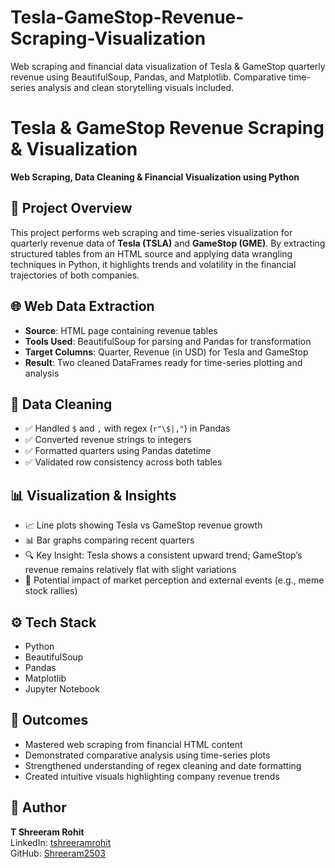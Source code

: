 # Tesla-GameStop-Revenue-Scraping-Visualization
Web scraping and financial data visualization of Tesla &amp; GameStop quarterly revenue using BeautifulSoup, Pandas, and Matplotlib. Comparative time-series analysis and clean storytelling visuals included.


# Tesla & GameStop Revenue Scraping & Visualization  
**Web Scraping, Data Cleaning & Financial Visualization using Python**

## 📁 Project Overview  
This project performs web scraping and time-series visualization for quarterly revenue data of **Tesla (TSLA)** and **GameStop (GME)**. By extracting structured tables from an HTML source and applying data wrangling techniques in Python, it highlights trends and volatility in the financial trajectories of both companies.

## 🌐 Web Data Extraction  
- **Source**: HTML page containing revenue tables  
- **Tools Used**: BeautifulSoup for parsing and Pandas for transformation  
- **Target Columns**: Quarter, Revenue (in USD) for Tesla and GameStop  
- **Result**: Two cleaned DataFrames ready for time-series plotting and analysis

## 🧼 Data Cleaning  
- ✅ Handled `$` and `,` with regex (`r"\$|,"`) in Pandas  
- ✅ Converted revenue strings to integers  
- ✅ Formatted quarters using Pandas datetime  
- ✅ Validated row consistency across both tables

## 📊 Visualization & Insights  
- 📈 Line plots showing Tesla vs GameStop revenue growth  
- 📊 Bar graphs comparing recent quarters  
- 🔍 Key Insight: Tesla shows a consistent upward trend; GameStop’s revenue remains relatively flat with slight variations  
- 💬 Potential impact of market perception and external events (e.g., meme stock rallies)

## ⚙️ Tech Stack  
- Python  
- BeautifulSoup  
- Pandas  
- Matplotlib  
- Jupyter Notebook

## 🚀 Outcomes  
- Mastered web scraping from financial HTML content  
- Demonstrated comparative analysis using time-series plots  
- Strengthened understanding of regex cleaning and date formatting  
- Created intuitive visuals highlighting company revenue trends

## 📝 Author  
**T Shreeram Rohit**  
LinkedIn: [tshreeramrohit](https://linkedin.com/in/tshreeramrohit)  
GitHub: [Shreeram2503](https://github.com/Shreeram2503)
